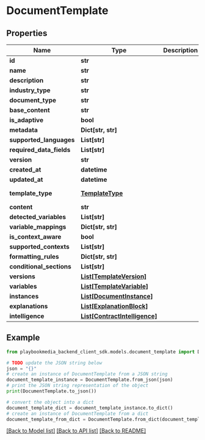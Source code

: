 # DocumentTemplate


## Properties

Name | Type | Description | Notes
------------ | ------------- | ------------- | -------------
**id** | **str** |  | [optional] 
**name** | **str** |  | [optional] 
**description** | **str** |  | [optional] 
**industry_type** | **str** |  | [optional] 
**document_type** | **str** |  | [optional] 
**base_content** | **str** |  | [optional] 
**is_adaptive** | **bool** |  | [optional] 
**metadata** | **Dict[str, str]** |  | [optional] 
**supported_languages** | **List[str]** |  | [optional] 
**required_data_fields** | **List[str]** |  | [optional] 
**version** | **str** |  | [optional] 
**created_at** | **datetime** |  | [optional] 
**updated_at** | **datetime** |  | [optional] 
**template_type** | [**TemplateType**](TemplateType.md) |  | [optional] [default to TemplateType.UNSPECIFIED]
**content** | **str** |  | [optional] 
**detected_variables** | **List[str]** |  | [optional] 
**variable_mappings** | **Dict[str, str]** |  | [optional] 
**is_context_aware** | **bool** |  | [optional] 
**supported_contexts** | **List[str]** |  | [optional] 
**formatting_rules** | **Dict[str, str]** |  | [optional] 
**conditional_sections** | **List[str]** |  | [optional] 
**versions** | [**List[TemplateVersion]**](TemplateVersion.md) |  | [optional] 
**variables** | [**List[TemplateVariable]**](TemplateVariable.md) |  | [optional] 
**instances** | [**List[DocumentInstance]**](DocumentInstance.md) |  | [optional] 
**explanations** | [**List[ExplanationBlock]**](ExplanationBlock.md) |  | [optional] 
**intelligence** | [**List[ContractIntelligence]**](ContractIntelligence.md) |  | [optional] 

## Example

```python
from playbookmedia_backend_client_sdk.models.document_template import DocumentTemplate

# TODO update the JSON string below
json = "{}"
# create an instance of DocumentTemplate from a JSON string
document_template_instance = DocumentTemplate.from_json(json)
# print the JSON string representation of the object
print(DocumentTemplate.to_json())

# convert the object into a dict
document_template_dict = document_template_instance.to_dict()
# create an instance of DocumentTemplate from a dict
document_template_from_dict = DocumentTemplate.from_dict(document_template_dict)
```
[[Back to Model list]](../README.md#documentation-for-models) [[Back to API list]](../README.md#documentation-for-api-endpoints) [[Back to README]](../README.md)


